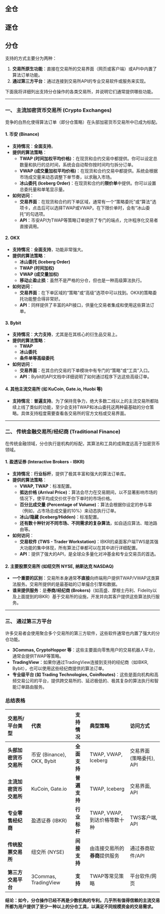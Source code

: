 #

## 全仓

## 逐仓

## 分仓
支持的方式主要分为两种：
1.  **交易所原生功能**：直接在交易所的交易界面（网页或客户端）或API中内置了算法订单功能。
2.  **通过第三方平台**：通过连接到交易所API的专业交易软件或服务来实现。

下面我将详细列出支持分仓操作的各类交易所，并说明它们通常提供哪些功能。

---

### 一、 主流加密货币交易所 (Crypto Exchanges)

竞争的白热化使得算法订单（即分仓策略）在头部加密货币交易所中已成为标配。

#### 1. 币安 (Binance)

*   **支持情况**：**全面支持**。
*   **提供的算法策略**：
    *   **TWAP (时间加权平均价格)**：在现货和合约交易中都提供。你可以设定总数量和执行的总时间，系统会自动帮你按时间均匀拆分订单。
    *   **VWAP (成交量加权平均价格)**：在现货和合约交易中都提供。系统会根据市场成交量来动态调整下单节奏，以求融入市场。
    *   **冰山委托 (Iceberg Order)**：在现货和合约的**限价单**中提供。你可以设置总委托量和单笔显示量。
*   **如何访问**：
    *   **交易界面**：在现货和合约的下单区域，通常有一个“策略委托”或“算法”选项卡，点击后可以选择TWAP或VWAP。在下限价单时，会有“冰山委托”的勾选项。
    *   **API**：币安API为TWAP等策略订单提供了专门的端点，允许程序化交易者直接调用。

#### 2. OKX

*   **支持情况**：**全面支持**，功能非常强大。
*   **提供的算法策略**：
    *   **冰山委托 (Iceberg Order)**
    *   **TWAP (时间加权)**
    *   **VWAP (成交量加权)**
    *   **移动止盈止损**：虽然不是严格的分仓，但也是一种高级算法执行。
*   **如何访问**：
    *   **交易界面**：在下单区域的“策略”或“高级”选项中可以找到。OKX的策略委托功能整合得非常好。
    *   **API**：同样提供了丰富的API接口，供量化交易者集成和使用这些算法订单。

#### 3. Bybit

*   **支持情况**：**大力支持**，尤其是在其核心的衍生品交易上。
*   **提供的算法策略**：
    *   **TWAP**
    *   **冰山委托**
    *   **条件单等高级委托**
*   **如何访问**：
    *   **交易界面**：在其合约交易的下单模块中有专门的“策略”或“工具”入口。
    *   **API**：Bybit的API文档中详细说明了如何通过程序下达这些高级订单。

#### 4. 其他主流交易所 (如 KuCoin, Gate.io, Huobi 等)

*   **支持情况**：**普遍支持**。为了保持竞争力，绝大多数二线以上的主流交易所都陆续上线了类似的功能，至少会支持TWAP和冰山委托这两种最基础的分仓策略。具体支持程度需要查看各交易所的官方文档或交易界面。

---

### 二、 传统金融交易所/经纪商 (Traditional Finance)

在传统金融领域，分仓执行是机构的标配，其算法和工具的成熟度远高于加密货币领域。

#### 1. 盈透证券 (Interactive Brokers - IBKR)

*   **支持情况**：**行业标杆**，提供了极其丰富和强大的算法订单库。
*   **提供的算法策略**：
    *   **VWAP, TWAP**：标准配置。
    *   **抵达价格 (Arrival Price)**：算法会尽力在交易期间，以不显著影响市场的情况下，使平均成交价优于你下单时的市场价格。
    *   **百分比成交量 (Percentage of Volume)**：算法会根据你设定的参与率（例如，占市场总成交量的10%）来动态执行订单。
    *   **冰山/隐藏 (Iceberg/Hidden)**：标准配置。
    *   **还有数十种针对不同市场、不同需求的复杂算法**，如自适应算法、暗池路由等。
*   **如何访问**：
    *   **交易软件 (TWS - Trader Workstation)**：IBKR的桌面客户端TWS是其强大功能的集中体现，所有算法订单都可以在其中进行详细配置。
    *   **API**：提供了强大的API，是全球众多量化对冲基金和专业交易员的首选。

#### 2. 主要股票交易所 (如纽交所 NYSE, 纳斯达克 NASDAQ)

*   **一个重要的区别**：交易所本身通常**不直接**向终端用户提供TWAP/VWAP这类算法服务。交易所提供的是最基础的订单撮合引擎和数据。
*   **谁来提供服务**：是**券商/经纪商 (Brokers)**（如高盛、摩根士丹利、Fidelity以及上面提到的IBKR）基于交易所的设施，开发并向其客户提供这些算法执行服务。

---

### 三、 通过第三方平台

许多交易者会使用聚合多个交易所的第三方软件，这些软件通常也内置了强大的分仓功能。

*   **3Commas, CryptoHopper 等**：这些主要面向零售用户的交易机器人平台，通常会提供TWAP等策略。
*   **TradingView**：如果你通过TradingView连接到支持的经纪商（如IBKR, Bybit），也可以使用这些经纪商提供的算法订单。
*   **专业级平台 (如 Trading Technologies, CoinRoutes)**：这些是面向机构和高频交易公司的平台，提供跨交易所的、延迟极低的、极其复杂的算法执行和智能订单路由服务。

### 总结表格

| 交易所/平台类型 | 代表 | 支持情况 | 典型策略 | 访问方式 |
| :--- | :--- | :--- | :--- | :--- |
| **头部加密货币交易所** | 币安 (Binance), OKX, Bybit | **全面支持** | TWAP, VWAP, Iceberg | 交易界面 (策略委托), API |
| **主流加密货币交易所** | KuCoin, Gate.io | **普遍支持** | TWAP, Iceberg | 交易界面, API |
| **专业零售经纪商** | 盈透证券 (IBKR) | **行业标杆** | TWAP, VWAP, 到达价格等数十种 | TWS客户端, API |
| **传统股票交易所** | 纽交所 (NYSE) | **间接支持** | 由连接交易所的**券商**提供服务 | 通过券商软件/API |
| **第三方交易平台** | 3Commas, TradingView | **支持** | TWAP等常见策略 | 平台软件/网页 |

**结论：如今，分仓操作已经不再是少数机构的专利。几乎所有值得信赖的主流交易所都为用户提供了至少一种以上的分仓工具，以满足不同规模资金的交易需求。**